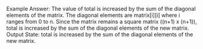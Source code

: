 Example Answer:
The value of total is increased by the sum of the diagonal elements of the matrix. The diagonal elements are matrix[i][i] where i ranges from 0 to n. Since the matrix remains a square matrix ((n+1) x (n+1)), total is increased by the sum of the diagonal elements of the new matrix.
Output State: total is increased by the sum of the diagonal elements of the new matrix.